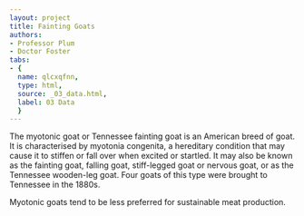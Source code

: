 ```yaml
---
layout: project
title: Fainting Goats
authors:
- Professor Plum
- Doctor Foster
tabs:
- {
  name: qlcxqfnn,
  type: html,
  source: _03_data.html,
  label: 03 Data
  }
---
```


The myotonic goat or Tennessee fainting goat is an American breed of goat. It is characterised by myotonia congenita, a hereditary condition that may cause it to stiffen or fall over when excited or startled. It may also be known as the fainting goat, falling goat, stiff-legged goat or nervous goat, or as the Tennessee wooden-leg goat. Four goats of this type were brought to Tennessee in the 1880s.

Myotonic goats tend to be less preferred for sustainable meat production.

